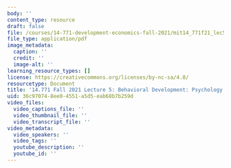 ```yaml
---
body: ''
content_type: resource
draft: false
file: /courses/14-771-development-economics-fall-2021/mit14_771f21_lec5.pdf
file_type: application/pdf
image_metadata:
  caption: ''
  credit: ''
  image-alt: ''
learning_resource_types: []
license: https://creativecommons.org/licenses/by-nc-sa/4.0/
resourcetype: Document
title: '14.771 Fall 2021 Lecture 5: Behavioral Development: Psychology of Poverty'
uid: 36c97074-8ee0-4551-a5d5-eab68b7b259d
video_files:
  video_captions_file: ''
  video_thumbnail_file: ''
  video_transcript_file: ''
video_metadata:
  video_speakers: ''
  video_tags: ''
  youtube_description: ''
  youtube_id: ''
---
```

